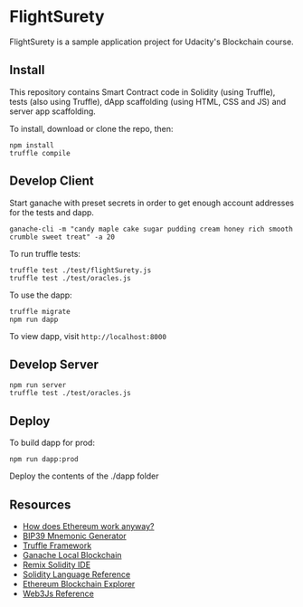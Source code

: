 # FlightSurety

FlightSurety is a sample application project for Udacity's Blockchain course.

## Install

This repository contains Smart Contract code in Solidity (using Truffle), tests (also using Truffle), dApp scaffolding (using HTML, CSS and JS) and server app scaffolding.

To install, download or clone the repo, then:

    npm install
    truffle compile

## Develop Client

Start ganache with preset secrets in order to get enough account addresses for the tests and dapp.

    ganache-cli -m "candy maple cake sugar pudding cream honey rich smooth crumble sweet treat" -a 20

To run truffle tests:

    truffle test ./test/flightSurety.js
    truffle test ./test/oracles.js

To use the dapp:

    truffle migrate
    npm run dapp

To view dapp, visit `http://localhost:8000`

## Develop Server

    npm run server
    truffle test ./test/oracles.js

## Deploy

To build dapp for prod:

    npm run dapp:prod

Deploy the contents of the ./dapp folder

## Resources

* [How does Ethereum work anyway?](https://medium.com/@preethikasireddy/how-does-ethereum-work-anyway-22d1df506369)
* [BIP39 Mnemonic Generator](https://iancoleman.io/bip39/)
* [Truffle Framework](http://truffleframework.com/)
* [Ganache Local Blockchain](http://truffleframework.com/ganache/)
* [Remix Solidity IDE](https://remix.ethereum.org/)
* [Solidity Language Reference](http://solidity.readthedocs.io/en/v0.4.24/)
* [Ethereum Blockchain Explorer](https://etherscan.io/)
* [Web3Js Reference](https://github.com/ethereum/wiki/wiki/JavaScript-API)
